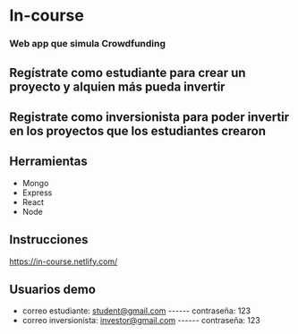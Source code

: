 # In-course
### Web app que simula  Crowdfunding

## Regístrate como  estudiante para crear un proyecto y alquien más pueda invertir 
## Registrate como inversionista para poder invertir en los proyectos que los estudiantes crearon

## Herramientas
* Mongo
* Express
* React
* Node


## Instrucciones
https://in-course.netlify.com/

## Usuarios demo
* correo estudiante: student@gmail.com ------ contraseña: 123
* correo inversionista: investor@gmail.com ------ contraseña: 123

